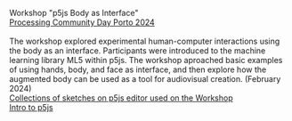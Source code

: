 Workshop "p5js Body as Interface" <br>
[Processing Community Day Porto 2024](https://pcd.fba.up.pt/2024/) <br>
<br>
The workshop explored experimental human-computer interactions using the body as an interface. Participants were introduced to the machine learning library ML5 within p5js. The workshop aproached basic examples of using hands, body, and face as interface, and then explore how the augmented body can be used as a tool for audiovisual creation. (February 2024)
<br>
[Collections of sketches on p5js editor used on the Workshop](https://editor.p5js.org/visiophone/collections/ewYf2gJo_)
<br>
[Intro to p5js](https://editor.p5js.org/visiophone/collections/5qzfN2EY0)


